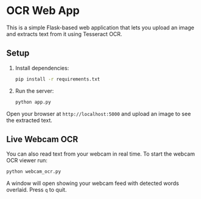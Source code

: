 # OCR Web App

This is a simple Flask-based web application that lets you upload an image and extracts text from it using Tesseract OCR.

## Setup

1. Install dependencies:
   ```bash
   pip install -r requirements.txt
   ```

2. Run the server:
   ```bash
   python app.py
   ```

Open your browser at `http://localhost:5000` and upload an image to see the extracted text.

## Live Webcam OCR

You can also read text from your webcam in real time. To start the webcam OCR viewer run:

```bash
python webcam_ocr.py
```

A window will open showing your webcam feed with detected words overlaid. Press `q` to quit.
